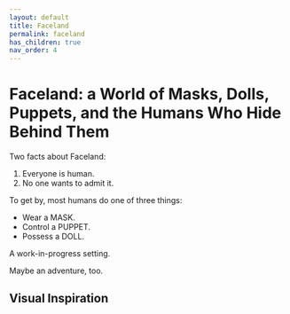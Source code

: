 ```yaml
---
layout: default
title: Faceland
permalink: faceland
has_children: true
nav_order: 4
---
```


# Faceland: a World of Masks, Dolls, Puppets, and the Humans Who Hide Behind Them


Two facts about Faceland:

1. Everyone is human.
2. No one wants to admit it. 

To get by, most humans do one of three things: 

* Wear a MASK. 
* Control a PUPPET.
* Possess a DOLL. 

A work-in-progress setting.

Maybe an adventure, too.

## Visual Inspiration

<a data-pin-do="embedBoard" data-pin-board-width="400" data-pin-scale-height="240" data-pin-scale-width="80" href="https://www.pinterest.com/adamsgood/masks-puppets-dolls-a-troika-sphere/"></a>

<script async defer src="//assets.pinterest.com/js/pinit.js"></script>